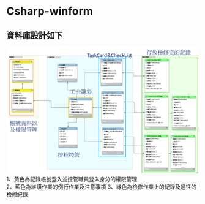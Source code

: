 # Csharp-winform
## 資料庫設計如下
![image](https://github.com/TsaiHaoWei/Csharp-winform/blob/main/DB_ERModel.png)
1、黃色為記錄帳號登入並控管職員登入身分的權限管理<br>
2、藍色為維護作業的例行作業及注意事項
3、綠色為檢修作業上的紀錄及過往的檢修紀錄
